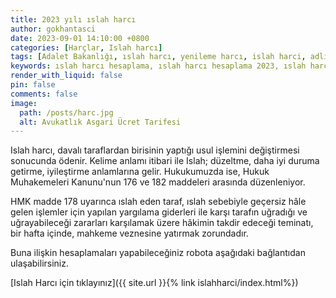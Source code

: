 ```yaml
---
title: 2023 yılı ıslah harcı
author: gokhantasci
date: 2023-09-01 14:10:00 +0800
categories: [Harçlar, Islah harcı]
tags: [Adalet Bakanlığı, ıslah harcı, yenileme harcı, islah harci, adliyeci]
keywords: ıslah harcı hesaplama, ıslah harcı hesaplama 2023, ıslah harcı, ıslah harç hesaplama, islah harci hesaplama, ıslah harcı nasıl hesaplanır, yenileme harcı
render_with_liquid: false
pin: false
comments: false
image:
  path: /posts/harc.jpg
  alt: Avukatlık Asgari Ücret Tarifesi
---
```


Islah harcı, davalı taraflardan birisinin yaptığı usul işlemini değiştirmesi sonucunda ödenir. Kelime anlamı itibari ile Islah; düzeltme, daha iyi duruma getirme, iyileştirme anlamlarına gelir. Hukukumuzda ise, Hukuk Muhakemeleri Kanunu'nun 176 ve 182 maddeleri arasında düzenleniyor.

HMK madde 178 uyarınca ıslah eden taraf, ıslah sebebiyle geçersiz hâle gelen işlemler için yapılan yargılama giderleri ile karşı tarafın uğradığı ve uğrayabileceği zararları karşılamak üzere hâkimin takdir edeceği teminatı, bir hafta içinde, mahkeme veznesine yatırmak zorundadır.

Buna ilişkin hesaplamaları yapabileceğiniz robota aşağıdaki bağlantıdan ulaşabilirsiniz.


[Islah Harcı için tıklayınız]({{ site.url }}{% link islahharci/index.html%})